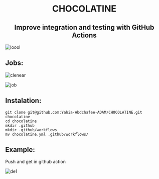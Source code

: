 <h1 align="center"> CHOCOLATINE </h1>
<h2 align="center"> Improve integration and testing with GitHub Actions </h2>

![loool](https://user-images.githubusercontent.com/91891487/182211925-a9e0ef36-2a92-46bd-9854-a5fe8a1af367.png)

<h2> Jobs: </h2>

![clenear](https://user-images.githubusercontent.com/91891487/182212920-448dc3d7-e990-4a30-a431-3ab7512e582f.png)


![job](https://user-images.githubusercontent.com/91891487/182213055-06cdede0-47de-448d-91c9-94a2d68e2e18.png)

<h2>Instalation:</h2>

    git clone git@github.com:Yahia-Abdchafee-ADAM/CHOCOLATINE.git chocolatine
    cd chocolatine
    mkdir .github 
    mkdir .github/workflows 
    mv chocolatine.yml .github/workflows/
    
    
<h2>Example:</h2>

Push and get in github action

![de1](https://user-images.githubusercontent.com/91891487/182214738-be8ca1e4-cabf-4adf-abdf-cee3fdf40b86.png)
